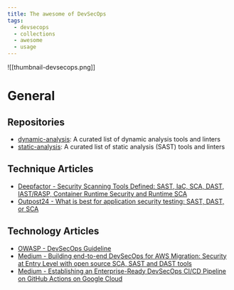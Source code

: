 ```yaml
---
title: The awesome of DevSecOps
tags:
  - devsecops
  - collections
  - awesome
  - usage
---
```


![[thumbnail-devsecops.png]]
# General

## Repositories

- [dynamic-analysis](https://github.com/analysis-tools-dev/dynamic-analysis): A curated list of dynamic analysis tools and linters
- [static-analysis](https://github.com/analysis-tools-dev/static-analysis): A curated list of static analysis (SAST) tools and linters

## Technique Articles

- [Deepfactor - Security Scanning Tools Defined: SAST, IaC, SCA, DAST, IAST/RASP, Container Runtime Security and Runtime SCA](https://www.deepfactor.io/security-scanning-tools-defined-sast-iac-sca-dast-iast-rasp-container-runtime-security-and-runtime-sca/)
- [Outpost24 - What is best for application security testing: SAST, DAST, or SCA](https://outpost24.com/blog/application-security-testing-sast-dast-sca/)

## Technology Articles

- [OWASP - DevSecOps Guideline](https://owasp.org/www-project-devsecops-guideline/latest/)
- [Medium - Building end-to-end DevSecOps for AWS Migration: Security at Entry Level with open source SCA, SAST and DAST tools](https://medium.com/@akhilmittal510/building-end-to-end-devsecops-for-aws-migration-security-at-entry-level-with-open-source-sca-sast-919480423fc1)
- [Medium - Establishing an Enterprise-Ready DevSecOps CI/CD Pipeline on GitHub Actions on Google Cloud](https://medium.com/@anshumaansingh10jan/building-an-enterprise-ready-devsecops-ci-cd-pipeline-on-github-actions-for-gcp-6746f6a43187)